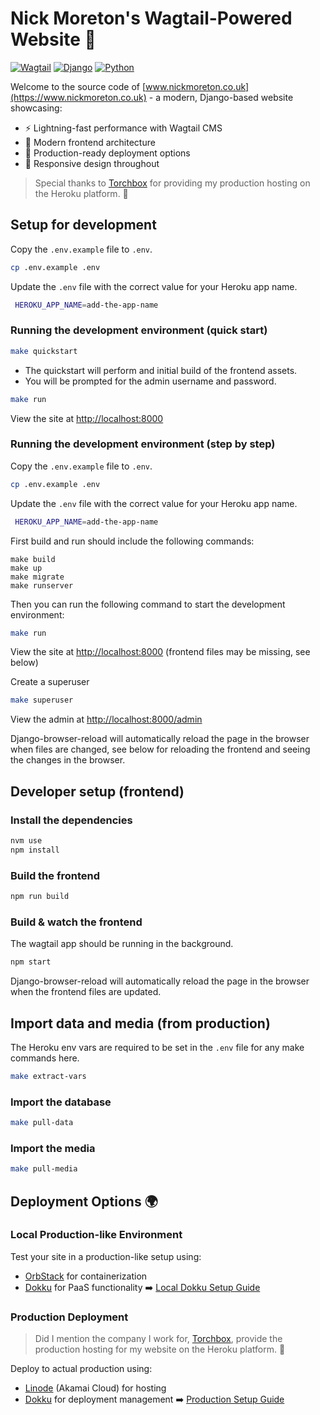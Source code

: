 # Nick Moreton's Wagtail-Powered Website 🚀

[![Wagtail](https://img.shields.io/badge/wagtail-6.4-olive.svg)](https://wagtail.org/)
[![Django](https://img.shields.io/badge/django-5.1-green.svg)](https://www.djangoproject.com/)
[![Python](https://img.shields.io/badge/python-3.13-blue.svg)](https://www.python.org/)

Welcome to the source code of [www.nickmoreton.co.uk](https://www.nickmoreton.co.uk) - a modern, Django-based website showcasing:
- ⚡ Lightning-fast performance with Wagtail CMS
- 🎨 Modern frontend architecture
- 🚀 Production-ready deployment options
- 📱 Responsive design throughout

> Special thanks to [Torchbox](https://torchbox.com) for providing my production hosting on the Heroku platform. 🙏

## Setup for development

Copy the `.env.example` file to `.env`.

```bash
cp .env.example .env
```

Update the `.env` file with the correct value for your Heroku app name.

```bash
 HEROKU_APP_NAME=add-the-app-name
 ```

### Running the development environment (quick start)

```bash
make quickstart
```

- The quickstart will perform and initial build of the frontend assets.
- You will be prompted for the admin username and password.

```bash
make run
```

View the site at <http://localhost:8000>

### Running the development environment (step by step)

Copy the `.env.example` file to `.env`.

```bash
cp .env.example .env
```

Update the `.env` file with the correct value for your Heroku app name.

```bash
 HEROKU_APP_NAME=add-the-app-name
 ```

First build and run should include the following commands:

```
make build
make up
make migrate
make runserver
```

Then you can run the following command to start the development environment:

```bash
make run
```

View the site at <http://localhost:8000> (frontend files may be missing, see below)

Create a superuser

```bash
make superuser
```

View the admin at <http://localhost:8000/admin>

Django-browser-reload will automatically reload the page in the browser when files are changed, see below for reloading the frontend and seeing the changes in the browser.

## Developer setup (frontend)

### Install the dependencies

```bash
nvm use
npm install
```

### Build the frontend

```bash
npm run build
```

### Build & watch the frontend

The wagtail app should be running in the background. 

```bash
npm start
```

Django-browser-reload will automatically reload the page in the browser when the frontend files are updated.

## Import data and media (from production)

The Heroku env vars are required to be set in the `.env` file for any make commands here.

```bash
make extract-vars
```

### Import the database

```bash
make pull-data
```

### Import the media

```bash
make pull-media
```

## Deployment Options 🌍

### Local Production-like Environment
Test your site in a production-like setup using:
- [OrbStack](https://orbstack.dev/) for containerization
- [Dokku](https://dokku.com) for PaaS functionality
➡️ [Local Dokku Setup Guide](./docs/local.dokku.md)

### Production Deployment
> Did I mention the company I work for, [Torchbox](https://torchbox.com), provide the production hosting for my website on the Heroku platform. 🙏

Deploy to actual production using:
- [Linode](https://www.linode.com/) (Akamai Cloud) for hosting
- [Dokku](https://dokku.com/) for deployment management
➡️ [Production Setup Guide](./docs/linode.dokku.md)